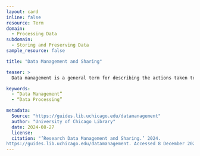 ```yaml
---
layout: card
inline: false
resource: Term
domain:
  - Processing Data
subdomain:
  - Storing and Preserving Data
sample_resource: false

title: "Data Management and Sharing"

teaser: >
  Data management is a general term for describing the actions taken to plan, acquire, store, process, analyze, preserve, share, find, and reuse data.

keywords:
  - “Data Management”
  - “Data Processing”

metadata:
  Source: "https://guides.lib.uchicago.edu/datamanagement"
  author: "University of Chicago Library"
  date: 2024-08-27
  license: 
  citation: "’Research Data Management and Sharing.’ 2024.
https://guides.lib.uchicago.edu/datamanagement. Accessed 8 December 2024."
---
```

